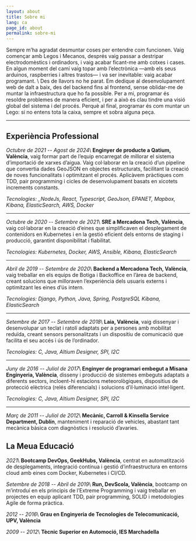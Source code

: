 ```yaml
---
layout: about
title: Sobre mi
lang: ca
page_id: about
permalink: sobre-mi
---
```


Sempre m’ha agradat desmuntar coses per entendre com funcionen. Vaig començar amb Legos i Mecanos, després vaig passar a destripar electrodomèstics i ordinadors, i vaig acabar ficant-me amb cotxes i cases. En algun moment del camí vaig topar amb l’electrònica —amb els seus arduinos, raspberries i altres trastos— i va ser inevitable: vaig acabar programant. \\
Des de llavors no he parat. Em dedique al desenvolupament web de dalt a baix, des del backend fins al frontend, sense oblidar-me de muntar la infraestructura que ho fa possible. Per a mi, programar és resoldre problemes de manera eficient, i per a això és clau tindre una visió global del sistema i del procés. Perquè al final, programar és com muntar un Lego: si no entens tota la caixa, sempre et sobra alguna peça.

---

## Experiència Professional

_Octubre de 2021 -- Agost de 2024_\\
**Enginyer de producte a Qatium, València**, vaig formar part de l’equip encarregat de millorar el sistema d’importació de xarxes d’aigua. Vaig col·laborar en la creació d’un pipeline que convertia dades GeoJSON en objectes estructurats, facilitant la creació de noves funcionalitats i optimitzant el procés. Aplicàvem pràctiques com TDD, pair programming i cicles de desenvolupament basats en xicotets increments constants.

_Tecnologies: \_NodeJs, React, Typescript, GeoJson, EPANET, Mapbox, Kibana, ElasticSearch, AWS, Docker_

---

_Octubre de 2020 -- Setembre de 2021_\\
**SRE a Mercadona Tech, València**, vaig col·laborar en la creació d’eines que simplificaven el desplegament de contenidors en Kubernetes i en la gestió eficient dels entorns de staging i producció, garantint disponibilitat i fiabilitat.

_Tecnologies: Kubernetes, Docker, AWS, Ansible, Kibana, ElasticSearch_

---

_Abril de 2019 -- Setembre de 2020_\\
**Backend a Mercadona Tech, València**, vaig treballar en els equips de Botiga i Backoffice en l’àrea de backend, creant solucions que milloraven l’experiència dels usuaris externs i optimitzant les eines d’ús intern.

_Tecnologies: Django, Python, Java, Spring, PostgreSQL Kibana, ElasticSearch_

---

_Setembre de 2017 -- Setembre de 2018_\\
**Laia, València**, vaig dissenyar i desenvolupar un teclat i ratolí adaptats per a persones amb mobilitat reduïda, creant sensors personalitzats i un dispositiu de comunicació que facilita el seu accés i ús de l’ordinador.

_Tecnologies: C, Java, Altium Designer, SPI, I2C_

---

_Juny de 2016 -- Juliol de 2017_\\
**Enginyer de programari embegut a Misana Enginyeria, València**, disseny i producció de sistemes embeguts adaptats a diferents sectors, incloent-hi estacions meteorològiques, dispositius de protecció elèctrica (relés diferencials) i solucions d’il·luminació intel·ligent.

_Tecnologies: C, Java, Altium Designer, SPI, I2C_

---

_Març de 2011 -- Juliol de 2012_\\
**Mecànic, Carroll & Kinsella Service Department, Dublín**, manteniment i reparació de vehicles, abastant tant mecànica bàsica com diagnòstics i resolució d’avaries.

## La Meua Educació

_2021_\\
**Bootcamp DevOps, GeekHubs, València**, centrat en automatització de desplegaments, integració contínua i gestió d’infraestructura en entorns cloud amb eines com Docker, Kubernetes i CI/CD.

_Setembre de 2018 -- Abril de 2019_\\
**Run, DevScola, València**, bootcamp on m’introduí en els principis de l’Extreme Programming i vaig treballar en projectes en equip aplicant TDD, pair programming, SOLID i metodologies Agile de forma pràctica.

_2012 -- 2016_\\
**Grau en Enginyeria de Tecnologies de Telecomunicació, UPV, València**

_2009 -- 2012_\\
**Tècnic Superior en Automoció, IES Marchadella**
